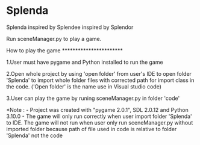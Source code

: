 # Splenda
Splenda inspired by Splendee inspired by Splendor

Run sceneManager.py to play a game.

How to play the game ***********************

1.User must have pygame and Python installed to run the game

2.Open whole project by using 'open folder' from user's IDE to open folder 'Splenda' to import whole folder files 
  with corrected path for import class in the code.
  ('Open folder' is the name use in Visual studio code)

3.User can play the game by runing sceneManager.py in folder 'code'

*Note : - Project was created with "pygame 2.0.1", SDL 2.0.12 and Python 3.10.0
	- The game will only run correctly when user import folder 'Splenda' to IDE. 
	  The game will not run when user only run sceneManager.py without imported folder 
	  because path of file used in code is relative to folder 'Splenda' not the code